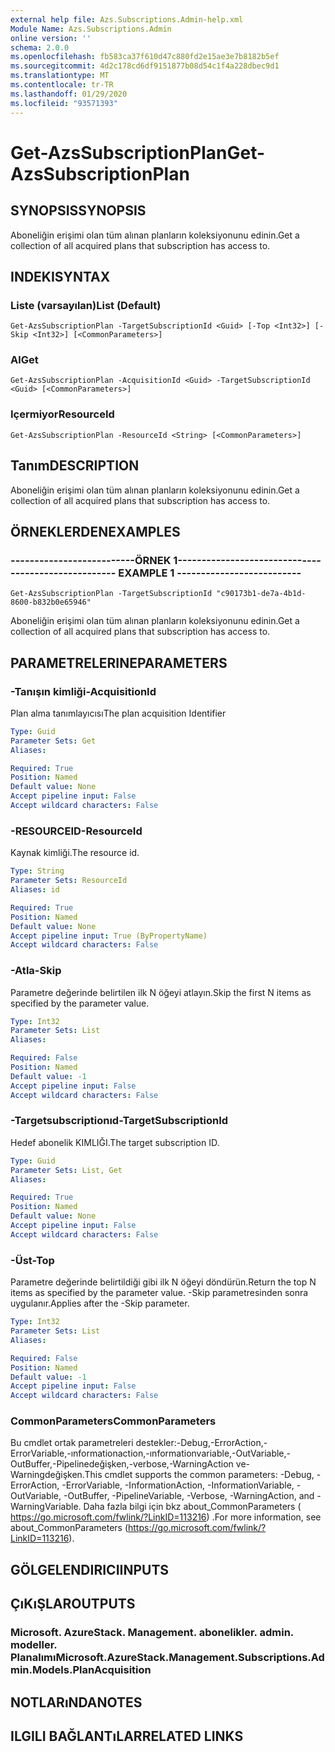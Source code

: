 ```yaml
---
external help file: Azs.Subscriptions.Admin-help.xml
Module Name: Azs.Subscriptions.Admin
online version: ''
schema: 2.0.0
ms.openlocfilehash: fb583ca37f610d47c880fd2e15ae3e7b8182b5ef
ms.sourcegitcommit: 4d2c178cd6df9151877b08d54c1f4a228dbec9d1
ms.translationtype: MT
ms.contentlocale: tr-TR
ms.lasthandoff: 01/29/2020
ms.locfileid: "93571393"
---
```

# <span data-ttu-id="55730-101">Get-AzsSubscriptionPlan</span><span class="sxs-lookup"><span data-stu-id="55730-101">Get-AzsSubscriptionPlan</span></span>

## <span data-ttu-id="55730-102">SYNOPSIS</span><span class="sxs-lookup"><span data-stu-id="55730-102">SYNOPSIS</span></span>
<span data-ttu-id="55730-103">Aboneliğin erişimi olan tüm alınan planların koleksiyonunu edinin.</span><span class="sxs-lookup"><span data-stu-id="55730-103">Get a collection of all acquired plans that subscription has access to.</span></span>

## <span data-ttu-id="55730-104">INDEKI</span><span class="sxs-lookup"><span data-stu-id="55730-104">SYNTAX</span></span>

### <span data-ttu-id="55730-105">Liste (varsayılan)</span><span class="sxs-lookup"><span data-stu-id="55730-105">List (Default)</span></span>
```
Get-AzsSubscriptionPlan -TargetSubscriptionId <Guid> [-Top <Int32>] [-Skip <Int32>] [<CommonParameters>]
```

### <span data-ttu-id="55730-106">Al</span><span class="sxs-lookup"><span data-stu-id="55730-106">Get</span></span>
```
Get-AzsSubscriptionPlan -AcquisitionId <Guid> -TargetSubscriptionId <Guid> [<CommonParameters>]
```

### <span data-ttu-id="55730-107">Içermiyor</span><span class="sxs-lookup"><span data-stu-id="55730-107">ResourceId</span></span>
```
Get-AzsSubscriptionPlan -ResourceId <String> [<CommonParameters>]
```

## <span data-ttu-id="55730-108">Tanım</span><span class="sxs-lookup"><span data-stu-id="55730-108">DESCRIPTION</span></span>
<span data-ttu-id="55730-109">Aboneliğin erişimi olan tüm alınan planların koleksiyonunu edinin.</span><span class="sxs-lookup"><span data-stu-id="55730-109">Get a collection of all acquired plans that subscription has access to.</span></span>

## <span data-ttu-id="55730-110">ÖRNEKLERDEN</span><span class="sxs-lookup"><span data-stu-id="55730-110">EXAMPLES</span></span>

### <span data-ttu-id="55730-111">--------------------------ÖRNEK 1--------------------------</span><span class="sxs-lookup"><span data-stu-id="55730-111">-------------------------- EXAMPLE 1 --------------------------</span></span>
```
Get-AzsSubscriptionPlan -TargetSubscriptionId "c90173b1-de7a-4b1d-8600-b832b0e65946"
```

<span data-ttu-id="55730-112">Aboneliğin erişimi olan tüm alınan planların koleksiyonunu edinin.</span><span class="sxs-lookup"><span data-stu-id="55730-112">Get a collection of all acquired plans that subscription has access to.</span></span>

## <span data-ttu-id="55730-113">PARAMETRELERINE</span><span class="sxs-lookup"><span data-stu-id="55730-113">PARAMETERS</span></span>

### <span data-ttu-id="55730-114">-Tanışın kimliği</span><span class="sxs-lookup"><span data-stu-id="55730-114">-AcquisitionId</span></span>
<span data-ttu-id="55730-115">Plan alma tanımlayıcısı</span><span class="sxs-lookup"><span data-stu-id="55730-115">The plan acquisition Identifier</span></span>

```yaml
Type: Guid
Parameter Sets: Get
Aliases: 

Required: True
Position: Named
Default value: None
Accept pipeline input: False
Accept wildcard characters: False
```

### <span data-ttu-id="55730-116">-RESOURCEID</span><span class="sxs-lookup"><span data-stu-id="55730-116">-ResourceId</span></span>
<span data-ttu-id="55730-117">Kaynak kimliği.</span><span class="sxs-lookup"><span data-stu-id="55730-117">The resource id.</span></span>

```yaml
Type: String
Parameter Sets: ResourceId
Aliases: id

Required: True
Position: Named
Default value: None
Accept pipeline input: True (ByPropertyName)
Accept wildcard characters: False
```

### <span data-ttu-id="55730-118">-Atla</span><span class="sxs-lookup"><span data-stu-id="55730-118">-Skip</span></span>
<span data-ttu-id="55730-119">Parametre değerinde belirtilen ilk N öğeyi atlayın.</span><span class="sxs-lookup"><span data-stu-id="55730-119">Skip the first N items as specified by the parameter value.</span></span>

```yaml
Type: Int32
Parameter Sets: List
Aliases: 

Required: False
Position: Named
Default value: -1
Accept pipeline input: False
Accept wildcard characters: False
```

### <span data-ttu-id="55730-120">-Targetsubscriptionıd</span><span class="sxs-lookup"><span data-stu-id="55730-120">-TargetSubscriptionId</span></span>
<span data-ttu-id="55730-121">Hedef abonelik KIMLIĞI.</span><span class="sxs-lookup"><span data-stu-id="55730-121">The target subscription ID.</span></span>

```yaml
Type: Guid
Parameter Sets: List, Get
Aliases: 

Required: True
Position: Named
Default value: None
Accept pipeline input: False
Accept wildcard characters: False
```

### <span data-ttu-id="55730-122">-Üst</span><span class="sxs-lookup"><span data-stu-id="55730-122">-Top</span></span>
<span data-ttu-id="55730-123">Parametre değerinde belirtildiği gibi ilk N öğeyi döndürün.</span><span class="sxs-lookup"><span data-stu-id="55730-123">Return the top N items as specified by the parameter value.</span></span>
<span data-ttu-id="55730-124">-Skip parametresinden sonra uygulanır.</span><span class="sxs-lookup"><span data-stu-id="55730-124">Applies after the -Skip parameter.</span></span>

```yaml
Type: Int32
Parameter Sets: List
Aliases: 

Required: False
Position: Named
Default value: -1
Accept pipeline input: False
Accept wildcard characters: False
```

### <span data-ttu-id="55730-125">CommonParameters</span><span class="sxs-lookup"><span data-stu-id="55730-125">CommonParameters</span></span>
<span data-ttu-id="55730-126">Bu cmdlet ortak parametreleri destekler:-Debug,-ErrorAction,-ErrorVariable,-ınformationaction,-ınformationvariable,-OutVariable,-OutBuffer,-Pipelinedeğişken,-verbose,-WarningAction ve-Warningdeğişken.</span><span class="sxs-lookup"><span data-stu-id="55730-126">This cmdlet supports the common parameters: -Debug, -ErrorAction, -ErrorVariable, -InformationAction, -InformationVariable, -OutVariable, -OutBuffer, -PipelineVariable, -Verbose, -WarningAction, and -WarningVariable.</span></span> <span data-ttu-id="55730-127">Daha fazla bilgi için bkz about_CommonParameters ( https://go.microsoft.com/fwlink/?LinkID=113216) .</span><span class="sxs-lookup"><span data-stu-id="55730-127">For more information, see about_CommonParameters (https://go.microsoft.com/fwlink/?LinkID=113216).</span></span>

## <span data-ttu-id="55730-128">GÖLGELENDIRICI</span><span class="sxs-lookup"><span data-stu-id="55730-128">INPUTS</span></span>

## <span data-ttu-id="55730-129">ÇıKıŞLAR</span><span class="sxs-lookup"><span data-stu-id="55730-129">OUTPUTS</span></span>

### <span data-ttu-id="55730-130">Microsoft. AzureStack. Management. abonelikler. admin. modeller. Planalımı</span><span class="sxs-lookup"><span data-stu-id="55730-130">Microsoft.AzureStack.Management.Subscriptions.Admin.Models.PlanAcquisition</span></span>

## <span data-ttu-id="55730-131">NOTLARıNDA</span><span class="sxs-lookup"><span data-stu-id="55730-131">NOTES</span></span>

## <span data-ttu-id="55730-132">ILGILI BAĞLANTıLAR</span><span class="sxs-lookup"><span data-stu-id="55730-132">RELATED LINKS</span></span>

